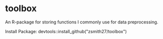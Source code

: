 # toolbox

An R-package for storing functions I commonly use for data preprocessing.

Install Package:
devtools::install_github("zsmith27/toolbox")
